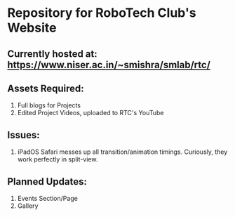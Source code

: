 # Repository for RoboTech Club's Website

## Currently hosted at: https://www.niser.ac.in/~smishra/smlab/rtc/

## Assets Required:

1. Full blogs for Projects
2. Edited Project Videos, uploaded to RTC's YouTube

## Issues:

1. iPadOS Safari messes up all transition/animation timings. Curiously, they work perfectly in split-view.

## Planned Updates:

1. Events Section/Page
2. Gallery
